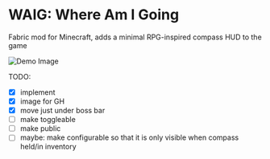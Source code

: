 # WAIG: Where Am I Going
Fabric mod for Minecraft, adds a minimal RPG-inspired compass HUD to the game

![Demo Image](demo.gif)

TODO:
- [x] implement
- [x] image for GH
- [x] move just under boss bar
- [ ] make toggleable
- [ ] make public
- [ ] maybe: make configurable so that it is only visible when compass held/in inventory
